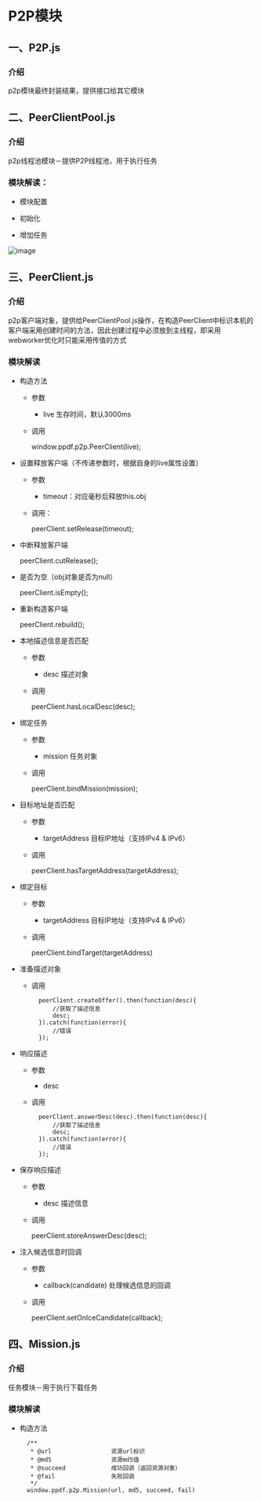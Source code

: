 # P2P模块

## 一、P2P.js
### 介绍
p2p模块最终封装结果，提供接口给其它模块

## 二、PeerClientPool.js
### 介绍
p2p线程池模块－提供P2P线程池，用于执行任务

### 模块解读：
* 模块配置

* 初始化

* 增加任务

![image](https://camo.githubusercontent.com/22b2e65cf4743add13923db0724f51004a7a66db/68747470733a2f2f74696d6773612e62616964752e636f6d2f74696d673f696d616765267175616c6974793d38302673697a653d62393939395f3130303030267365633d313439353533383834383634332664693d663865646364613532663663313237613163663365396163316337633530323826696d67747970653d30267372633d687474702533412532462532467777772e6d79657863657074696f6e2e636e253246696d6725324632303133253246303325324632362532463039343834353837332e706e67)

## 三、PeerClient.js
### 介绍
p2p客户端对象，提供给PeerClientPool.js操作，在构造PeerClient中标识本机的客户端采用创建时间的方法，因此创建过程中必须放到主线程，即采用webworker优化时只能采用传值的方式

### 模块解读
* 构造方法
    * 参数
        * live 生存时间，默认3000ms
    * 调用

        window.ppdf.p2p.PeerClient(live);

* 设置释放客户端（不传递参数时，根据自身的live属性设置）
    * 参数
        * timeout：对应毫秒后释放this.obj
    * 调用：

        peerClient.setRelease(timeout);

* 中断释放客户端

    peerClient.cutRelease();

* 是否为空（obj对象是否为null）

    peerClient.isEmpty();

* 重新构造客户端

    peerClient.rebuild();

* 本地描述信息是否匹配
    * 参数
        * desc 描述对象
    * 调用

        peerClient.hasLocalDesc(desc);

* 绑定任务
    * 参数
        * mission 任务对象
    * 调用

        peerClient.bindMission(mission);

* 目标地址是否匹配
    * 参数
        * targetAddress 目标IP地址（支持IPv4 & IPv6）
    * 调用

        peerClient.hasTargetAddress(targetAddress);

* 绑定目标
    * 参数
        * targetAddress 目标IP地址（支持IPv4 & IPv6）
    * 调用

        peerClient.bindTarget(targetAddress)

* 准备描述对象
    * 调用

            peerClient.createOffer().then(function(desc){
                //获取了描述信息
                desc;
            }).catch(function(error){
                //错误
            });

* 响应描述
    * 参数
        * desc
    * 调用

            peerClient.answerDesc(desc).then(function(desc){
                //获取了描述信息
                desc;
            }).catch(function(error){
                //错误
            });

* 保存响应描述
    * 参数
        * desc 描述信息
    * 调用

        peerClient.storeAnswerDesc(desc);

* 注入候选信息时回调
    * 参数
        * callback(candidate)       处理候选信息的回调
    * 调用

        peerClient.setOnIceCandidate(callback);

## 四、Mission.js
### 介绍
任务模块－用于执行下载任务

### 模块解读
* 构造方法

        /**
         * @url                 资源url标识
         * @md5                 资源md5值
         * @succeed             成功回调（返回资源对象）
         * @fail                失败回调
         */
        window.ppdf.p2p.Mission(url, md5, succeed, fail)

